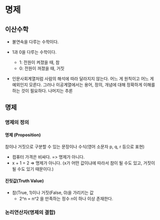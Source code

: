 # 명제

## 이산수학

- 불연속을 다루는 수학이다.

- 1과 0을 다루는 수학이다.
  - 1: 전원이 켜졌을 때, 참
  - 0: 전원이 꺼졌을 때, 거짓

- 인문사회계열처럼 사람의 해석에 따라 달라지지 않는다. 어느 게 원칙이고 어느 게 예외인지 모른다. 그러나 이공계열에서는 용어, 정의, 개념에 대해 정확하게 이해를 하는 것이 필요하다. 나머지는 추론



## 명제

### 명제의 정의

#### 명제 (Proposition)

참이나 거짓으로 구분할 수 있는 문장이나 수식(영어 소문자 p, q, r 등으로 표현)

- 컴퓨터 가격은 비싸다. => 명제가 아니다.
- x + 1 = 2 => 명제가 아니다. (x가 어떤 값이냐에 따라서 참이 될 수도 있고, 거짓이 될 수도 있기 때문이다.)

#### 진릿값(Truth Value)

- 참(True, 1)이나 거짓(False, 0)을 가리키는 값
  - 2^n = n^2 을 만족하는 정수 n이 하나 이상 존재한다.

### 논리연산자(명제의 결합)